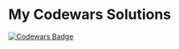 # My Codewars Solutions

<a href="https://www.codewars.com/users/lhs_azevedo" target="_blank">
    <img src="https://www.codewars.com/users/lhs_azevedo/badges/large" alt="Codewars Badge">
</a>
